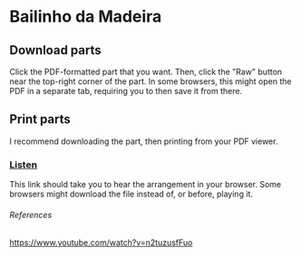 # Bailinho da Madeira

## Download parts
Click the PDF-formatted part that you want. Then, click the "Raw" button near the top-right corner of the part. In some browsers, this might open the PDF in a separate tab, requiring you to then save it from there.

## Print parts
I recommend downloading the part, then printing from your PDF viewer.

### [Listen](https://cdn.rawgit.com/Joao-S-Martins/scores/master/tunas/Bailinho%20da%20Madeira/Bailinho%20da%20Madeira.mp3)
This link should take you to hear the arrangement in your browser. Some browsers might download the file instead of, or before, playing it.

###### References
https://www.youtube.com/watch?v=n2tuzusfFuo

